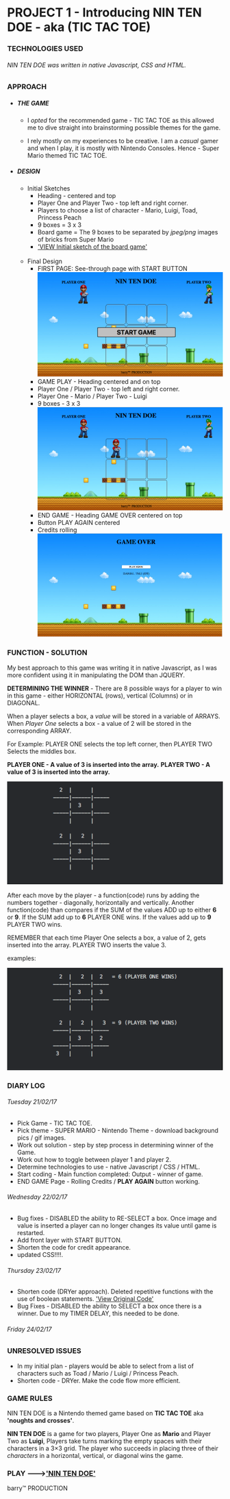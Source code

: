 # PROJECT 1 - Introducing NIN TEN DOE - aka (TIC TAC TOE)

### TECHNOLOGIES USED

###### NIN TEN DOE was written in native Javascript, CSS and HTML.


### APPROACH

* ##### THE GAME
  *  I *opted* for the recommended game - TIC TAC TOE as this allowed me to dive straight into brainstorming possible themes for the game.

  * I rely mostly on my experiences to be creative. I am a *casual* gamer and when I play, it is mostly with Nintendo Consoles. Hence - Super Mario themed TIC TAC TOE.

* ##### DESIGN
  * Initial Sketches
    * Heading - centered and top
    * Player One and Player Two - top left and right corner.
    * Players to choose a list of character - Mario, Luigi, Toad, Princess Peach
    * 9 boxes = 3 x 3
    * Board game = The 9 boxes to be separated by *jpeg/png* images of bricks from Super Mario
    * ['VIEW Initial sketch of the board game'](https://github.com/bazzat10/Projects/blob/master/Project1/Images/Draft1.jpg)<br>
    <br>
  * Final Design
    * FIRST PAGE: See-through page with START BUTTON
    ![Start Page](https://github.com/bazzat10/Projects/blob/master/Project1/Images/start.png)
    * GAME PLAY - Heading centered and on top
    * Player One / Player Two - top left and right corner.
    * Player One - Mario / Player Two - Luigi
    * 9 boxes - 3 x 3
    ![During Game Play](https://github.com/bazzat10/Projects/blob/master/Project1/Images/gameplay.png)
    * END GAME - Heading GAME OVER centered on top
    * Button PLAY AGAIN centered
    * Credits rolling ![End of Game](https://github.com/bazzat10/Projects/blob/master/Project1/Images/endgame.png)


### FUNCTION - SOLUTION

My best approach to this game was writing it in native Javascript, as I was more confident using it in manipulating the DOM than JQUERY.

**DETERMINING THE WINNER** - There are 8 possible ways for a player to win in this game - either HORIZONTAL (rows), vertical (Columns) or in DIAGONAL.

When a player selects a box, a *value* will be stored in a variable of ARRAYS. When *Player One* selects a box - a value of 2 will be stored in the corresponding ARRAY.

For Example: PLAYER ONE selects the top left corner, then PLAYER TWO Selects the middles box.

**PLAYER ONE - A value of 3 is inserted into the array.**
**PLAYER TWO - A value of 3 is inserted into the array.**

![Diagram 1](https://github.com/bazzat10/Projects/blob/master/Project1/Images/diagram1.png)

After each move by the player - a function(code) runs by adding the numbers together -  diagonally, horizontally and vertically. Another function(code) than compares if the SUM of the values ADD up to either **6** or **9**. If the SUM add up to **6** PLAYER ONE wins. If the values add up to **9** PLAYER TWO wins.

REMEMBER that each time Player One selects a box, a value of 2, gets inserted into the array. PLAYER TWO inserts the value 3.

examples:

![Diagram 2](https://github.com/bazzat10/Projects/blob/master/Project1/Images/diagram2.png)

### DIARY LOG
###### Tuesday 21/02/17
  * Pick Game - TIC TAC TOE.
  * Pick theme - SUPER MARIO - Nintendo Theme - download background pics / gif images.
  * Work out solution - step by step process in determining winner of the Game.
  * Work out how to toggle between player 1 and player 2.
  * Determine technologies to use - native Javascript / CSS / HTML.
  * Start coding - Main function completed: Output - winner of game.
  * END GAME Page - Rolling Credits / **PLAY AGAIN** button working.

###### Wednesday 22/02/17
  * Bug fixes - DISABLED the ability to RE-SELECT a box. Once image and value is inserted a player can no longer changes its value until game is restarted.
  * Add front layer with START BUTTON.
  * Shorten the code for credit appearance.
  * updated CSS!!!!.

###### Thursday 23/02/17
  * Shorten code (DRYer approach). Deleted repetitive functions with the use of boolean statements. ['View Original Code'](https://github.com/bazzat10/Projects/blob/master/Project1/original_working_js.js)
  * Bug Fixes - DISABLED the ability to SELECT a box once there is a winner. Due to my TIMER DELAY, this needed to be done.

###### Friday 24/02/17



### UNRESOLVED ISSUES
* In my initial plan - players would be able to select from a list of characters such as Toad / Mario / Luigi / Princess Peach.
* Shorten code - DRYer. Make the code flow more efficient.

### GAME RULES

NIN TEN DOE is a Nintendo themed game based on **TIC TAC TOE** aka **'noughts and crosses'**.

**NIN TEN DOE** is a game for two players, Player One as **Mario** and Player Two as **Luigi**, Players take turns marking the empty spaces with their characters in a 3×3 grid. The player who succeeds in placing three of their *characters* in a horizontal, vertical, or diagonal wins the game.


### PLAY --->['NIN TEN DOE'](https://bazzat10.github.io/Projects/Project1/)

barry™ PRODUCTION

